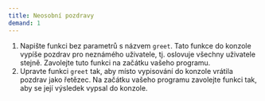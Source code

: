 ```yaml
---
title: Neosobní pozdravy
demand: 1
---
```


1. Napište funkci bez parametrů s názvem `greet`. Tato funkce do konzole vypíše pozdrav pro neznámého uživatele, tj. oslovuje všechny uživatele stejně. Zavolejte tuto funkci na začátku vašeho programu.
1. Upravte funkci `greet` tak, aby místo vypisování do konzole vrátila pozdrav jako řetězec. Na začátku vašeho programu zavolejte funkci tak, aby se její výsledek vypsal do konzole.
